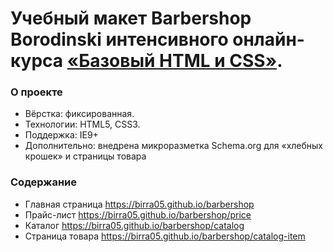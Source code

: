 # Учебный макет Barbershop Borodinski интенсивного онлайн-курса [«Базовый HTML и CSS»](https://htmlacademy.ru/intensive/htmlcss).

### О проекте
* Вёрстка: фиксированная.
* Технологии: HTML5, CSS3.
* Поддержка:  IE9+
* Дополнительно: внедрена микроразметка Schema.org для «хлебных крошек» и страницы товара

### Содержание
* Главная страница https://birra05.github.io/barbershop
* Прайс-лист https://birra05.github.io/barbershop/price
* Каталог https://birra05.github.io/barbershop/catalog
* Страница товара https://birra05.github.io/barbershop/catalog-item
